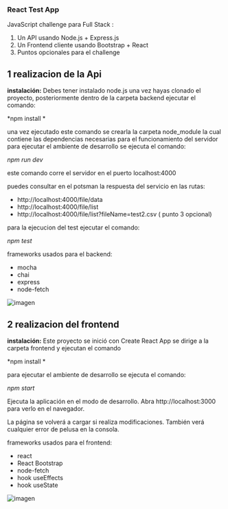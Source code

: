 ### React Test App

JavaScript challenge para Full Stack :
1) Un API usando Node.js + Express.js
2) Un Frontend cliente usando Bootstrap + React
3) Puntos opcionales para el challenge

## **1 realizacion de la Api**
**instalación:**
Debes tener instalado node.js una vez hayas clonado el proyecto, posteriormente  dentro de la carpeta  backend  ejecutar el comando:

*npm install *

una vez ejecutado este comando se crearla la carpeta node_module la cual contiene las dependencias necesarias para el funcionamiento del servidor para ejecutar el ambiente de desarrollo se ejecuta el comando:

*npm run dev*

este comando corre el servidor en el puerto localhost:4000

puedes consultar en el potsman la respuesta del servicio en las rutas:
- http://localhost:4000/file/data
- http://localhost:4000/file/list
- http://localhost:4000/file/list?fileName=test2.csv ( punto 3 opcional)

para la ejecucion del test ejecutar el comando:

*npm test*

frameworks  usados para el backend: 
- mocha
- chai
- express
- node-fetch

![imagen](https://user-images.githubusercontent.com/41463256/161693418-0ba2fe31-71fb-4476-a9b4-6ee34fef82ee.png)


## **2  realizacion del frontend**
**instalación:**
 Este proyecto se inició con Create React App se dirige a la carpeta frontend y ejecutan el comando 

*npm install *

 para ejecutar el ambiente de desarrollo se ejecuta el comando:

*npm start*

Ejecuta la aplicación en el modo de desarrollo.
Abra http://localhost:3000 para verlo en el navegador.

La página se volverá a cargar si realiza modificaciones.
También verá cualquier error de pelusa en la consola.

frameworks  usados para el frontend: 
- react
- React Bootstrap
- node-fetch
- hook useEffects
- hook useState

![imagen](https://user-images.githubusercontent.com/41463256/161693979-8303d651-2396-4e04-be82-77fec9e12d22.png)
